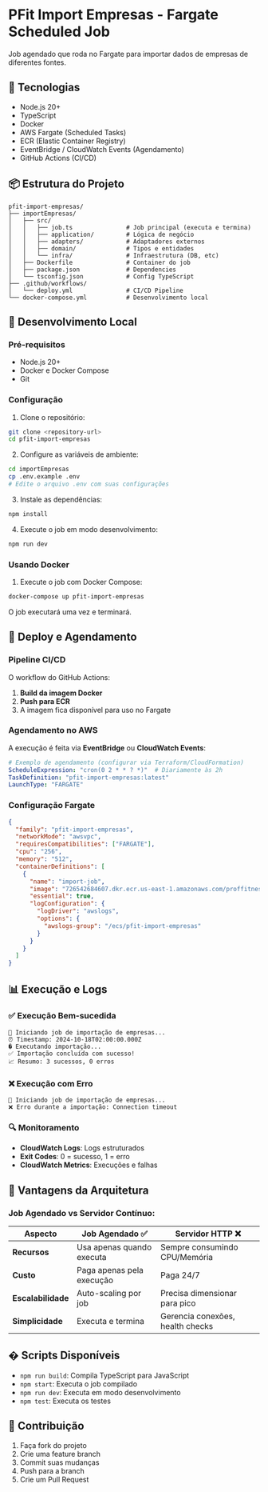 # PFit Import Empresas - Fargate Scheduled Job

Job agendado que roda no Fargate para importar dados de empresas de diferentes fontes.

## 🚀 Tecnologias

- Node.js 20+
- TypeScript
- Docker
- AWS Fargate (Scheduled Tasks)
- ECR (Elastic Container Registry)
- EventBridge / CloudWatch Events (Agendamento)
- GitHub Actions (CI/CD)

## 📦 Estrutura do Projeto

```
pfit-import-empresas/
├── importEmpresas/
│   ├── src/
│   │   ├── job.ts               # Job principal (executa e termina)
│   │   ├── application/         # Lógica de negócio
│   │   ├── adapters/            # Adaptadores externos
│   │   ├── domain/              # Tipos e entidades
│   │   └── infra/               # Infraestrutura (DB, etc)
│   ├── Dockerfile               # Container do job
│   ├── package.json             # Dependencies
│   └── tsconfig.json            # Config TypeScript
├── .github/workflows/
│   └── deploy.yml               # CI/CD Pipeline
└── docker-compose.yml           # Desenvolvimento local
```

## 🔧 Desenvolvimento Local

### Pré-requisitos
- Node.js 20+
- Docker e Docker Compose
- Git

### Configuração

1. Clone o repositório:
```bash
git clone <repository-url>
cd pfit-import-empresas
```

2. Configure as variáveis de ambiente:
```bash
cd importEmpresas
cp .env.example .env
# Edite o arquivo .env com suas configurações
```

3. Instale as dependências:
```bash
npm install
```

4. Execute o job em modo desenvolvimento:
```bash
npm run dev
```

### Usando Docker

1. Execute o job com Docker Compose:
```bash
docker-compose up pfit-import-empresas
```

O job executará uma vez e terminará.

## 🚀 Deploy e Agendamento

### Pipeline CI/CD

O workflow do GitHub Actions:
1. **Build da imagem Docker**
2. **Push para ECR**
3. A imagem fica disponível para uso no Fargate

### Agendamento no AWS

A execução é feita via **EventBridge** ou **CloudWatch Events**:

```yaml
# Exemplo de agendamento (configurar via Terraform/CloudFormation)
ScheduleExpression: "cron(0 2 * * ? *)"  # Diariamente às 2h
TaskDefinition: "pfit-import-empresas:latest"
LaunchType: "FARGATE"
```

### Configuração Fargate

```json
{
  "family": "pfit-import-empresas",
  "networkMode": "awsvpc",
  "requiresCompatibilities": ["FARGATE"],
  "cpu": "256",
  "memory": "512",
  "containerDefinitions": [
    {
      "name": "import-job",
      "image": "726542684607.dkr.ecr.us-east-1.amazonaws.com/proffitness-repo:latest",
      "essential": true,
      "logConfiguration": {
        "logDriver": "awslogs",
        "options": {
          "awslogs-group": "/ecs/pfit-import-empresas"
        }
      }
    }
  ]
}
```

## 📊 Execução e Logs

### ✅ Execução Bem-sucedida
```
🚀 Iniciando job de importação de empresas...
⏰ Timestamp: 2024-10-18T02:00:00.000Z
� Executando importação...
✅ Importação concluída com sucesso!
📈 Resumo: 3 sucessos, 0 erros
```

### ❌ Execução com Erro
```
🚀 Iniciando job de importação de empresas...
❌ Erro durante a importação: Connection timeout
```

### 🔍 Monitoramento

- **CloudWatch Logs**: Logs estruturados
- **Exit Codes**: 0 = sucesso, 1 = erro
- **CloudWatch Metrics**: Execuções e falhas

## 🎯 Vantagens da Arquitetura

### **Job Agendado vs Servidor Contínuo:**

| Aspecto | Job Agendado ✅ | Servidor HTTP ❌ |
|---------|----------------|------------------|
| **Recursos** | Usa apenas quando executa | Sempre consumindo CPU/Memória |
| **Custo** | Paga apenas pela execução | Paga 24/7 |
| **Escalabilidade** | Auto-scaling por job | Precisa dimensionar para pico |
| **Simplicidade** | Executa e termina | Gerencia conexões, health checks |

## � Scripts Disponíveis

- `npm run build`: Compila TypeScript para JavaScript
- `npm start`: Executa o job compilado
- `npm run dev`: Executa em modo desenvolvimento
- `npm test`: Executa os testes

## 🤝 Contribuição

1. Faça fork do projeto
2. Crie uma feature branch
3. Commit suas mudanças
4. Push para a branch
5. Crie um Pull Request